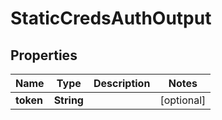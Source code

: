 

# StaticCredsAuthOutput


## Properties

| Name | Type | Description | Notes |
|------------ | ------------- | ------------- | -------------|
|**token** | **String** |  |  [optional] |



